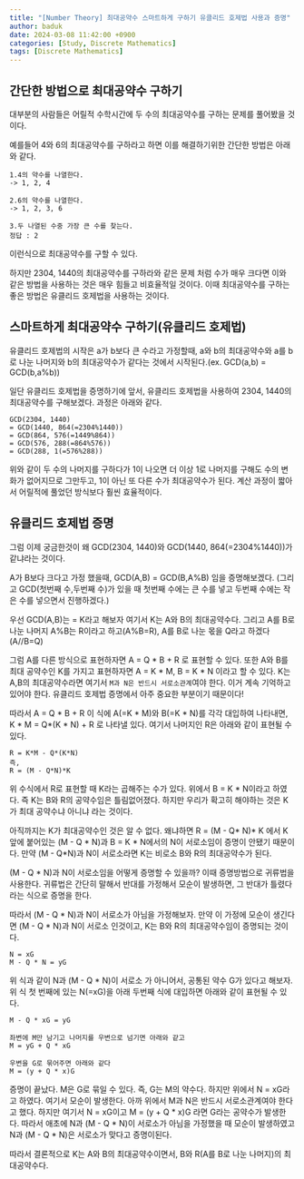 ```yaml
---
title: "[Number Theory] 최대공약수 스마트하게 구하기 유클리드 호제법 사용과 증명"
author: baduk
date: 2024-03-08 11:42:00 +0900
categories: [Study, Discrete Mathematics]
tags: [Discrete Mathematics]
---
```

## 간단한 방법으로 최대공약수 구하기
대부분의 사람들은 어릴적 수학시간에 두 수의 최대공약수를 구하는 문제를 풀어봤을 것이다.

예를들어 4와 6의 최대공약수를 구하라고 하면 이를 해결하기위한 간단한 방법은 아래와 같다.
```
1.4의 약수를 나열한다.
-> 1, 2, 4

2.6의 약수를 나열한다.
-> 1, 2, 3, 6

3.두 나열된 수중 가장 큰 수를 찾는다.
정답 : 2
```
이런식으로 최대공약수를 구할 수 있다.

하지만 2304, 1440의 최대공약수를 구하라와 같은 문제 처럼 수가 매우 크다면 이와 같은 방법을 사용하는 것은 매우 힘들고 비효율적일 것이다.
이때 최대공약수를 구하는 좋은 방법은 유클리드 호제법을 사용하는 것이다.

## 스마트하게 최대공약수 구하기(유클리드 호제법)

유클리드 호제법의 시작은 a가 b보다 큰 수라고 가정할때, a와 b의 최대공약수와 a를 b로 나눈 나머지와 b의 최대공약수가 같다는 것에서 시작된다.(ex. GCD(a,b) = GCD(b,a%b))

일단 유클리드 호제법을 증명하기에 앞서, 유클리드 호제법을 사용하여 2304, 1440의 최대공약수를 구해보겠다. 과정은 아래와 같다.

```
GCD(2304, 1440)
= GCD(1440, 864(=2304%1440))
= GCD(864, 576(=1449%864))
= GCD(576, 288(=864%576))
= GCD(288, 1(=576%288))
```
위와 같이 두 수의 나머지를 구하다가 1이 나오면 더 이상 1로 나머지를 구해도 수의 변화가 없어지므로 그만두고, 1이 아닌 또 다른 수가 최대공약수가 된다. 계산 과정이 짧아서 어릴적에 풀었던 방식보다 훨씬 효율적이다.


## 유클리드 호제법 증명
그럼 이제 궁금한것이 왜 GCD(2304, 1440)와 GCD(1440, 864(=2304%1440))가 같냐라는 것이다. 

A가 B보다 크다고 가정 했을때, GCD(A,B) = GCD(B,A%B) 임을 증명해보겠다. (그리고 GCD(첫번째 수,두번째 수)가 있을 때 첫번째 수에는 큰 수를 넣고 두번째 수에는 작은 수를 넣으면서 진행하겠다.)

우선 GCD(A,B)는 = K라고 해보자 여기서 K는 A와 B의 최대공약수다. 그리고 A를 B로 나눈 나머지 A%B는 R이라고 하고(A%B=R), A를 B로 나눈 몫을 Q라고 하겠다(A//B=Q)

그럼 A를 다른 방식으로 표현하자면 A = Q * B + R 로 표현할 수 있다. 또한 A와 B를 최대 공약수인 K를 가지고 표현하자면 A = K * M, B = K * N 이라고 할 수 있다. K는 A,B의 최대공약수라면 여기서 `M과 N은 반드시 서로소관계`여야 한다. 이거 계속 기억하고 있어야 한다. 유클리드 호제법 증명에서 아주 중요한 부분이기 때문이다!

따라서 A = Q * B + R 이 식에 A(=K * M)와 B(=K * N)를 각각 대입하여 나타내면, K * M = Q*(K * N) + R 로 나타낼 있다. 여기서 나머지인 R은 아래와 같이 표현될 수 있다.

```
R = K*M - Q*(K*N)
즉,
R = (M - Q*N)*K
```
위 수식에서 R로 표현할 때 K라는 곱해주는 수가 있다. 위에서 B = K * N이라고 하였다. 즉 K는 B와 R의 공약수임은 틀림없어졌다. 하지만 우리가 확고히 해야하는 것은 K가 최대 공약수냐 아니냐 라는 것이다.

아직까지는 K가 최대공약수인 것은 알 수 없다. 왜냐하면 R = (M - Q* N)* K 에서 K앞에 붙어있는 (M - Q * N)과 B = K * N에서의 N이 서로소임이 증명이 안됐기 때문이다. 만약 (M - Q*N)과 N이 서로소라면 K는 비로소 B와 R의 최대공약수가 된다.

(M - Q * N)과 N이 서로소임을 어떻게 증명할 수 있을까? 이때 증명방법으로 귀류법을 사용한다. 귀류법은 간단히 말해서 반대를 가정해서 모순이 발생하면, 그 반대가 틀렸다라는 식으로 증명을 한다.

따라서 (M - Q * N)과 N이 서로소가 아님을 가정해보자. 만약 이 가정에 모순이 생긴다면 (M - Q * N)과 N이 서로소 인것이고, K는 B와 R의 최대공약수임이 증명되는 것이다.

```
N = xG
M - Q * N = yG
```
위 식과 같이 N과 (M - Q * N)이 서로소 가 아니어서, 공통된 약수 G가 있다고 해보자. 위 식 첫 번째에 있는 N(=xG)을 아래 두번째 식에 대입하면 아래와 같이 표현될 수 있다.

```
M - Q * xG = yG

좌변에 M만 남기고 나머지를 우변으로 넘기면 아래와 같고
M = yG + Q * xG

우변을 G로 묶어주면 아래와 같다
M = (y + Q * x)G
```

증명이 끝났다. M은 G로 묶일 수 있다. 즉, G는 M의 약수다. 하지만 위에서 N = xG라고 하였다. 여기서 모순이 발생한다. 아까 위에서 M과 N은 반드시 서로소관계여야 한다고 했다. 하지만 여기서 N = xG이고 M = (y + Q * x)G 라면 G라는 공약수가 발생한다. 따라서 애초에 N과 (M - Q * N)이 서로소가 아님을 가정했을 때 모순이 발생하였고 N과 (M - Q * N)은 서로소가 맞다고 증명이된다.

따라서 결론적으로 K는 A와 B의 최대공약수이면서, B와 R(A를 B로 나눈 나머지)의 최대공약수다.